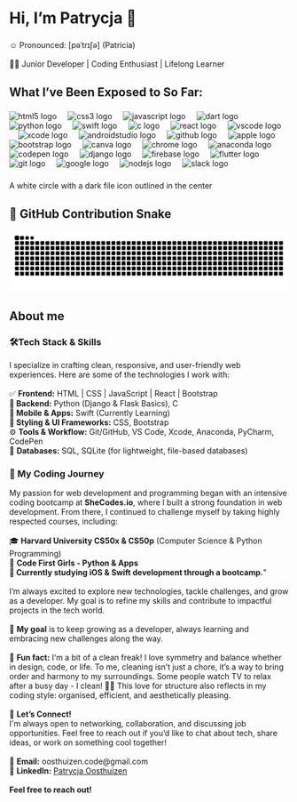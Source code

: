 <h1 align="left">Hi, I’m Patrycja 👋</h1>

###

<p align="left">☺️ Pronounced: [pəˈtrɪʃə] (Patricia)<br><br>👩‍💻 Junior Developer | Coding Enthusiast | Lifelong Learner</p>

###

<h2 align="left">What I’ve Been Exposed to So Far:</h2>

###

<div align="left">
  <img src="https://cdn.jsdelivr.net/gh/devicons/devicon/icons/html5/html5-original.svg" height="40" alt="html5 logo"  />
  <img width="12" />
  <img src="https://cdn.jsdelivr.net/gh/devicons/devicon/icons/css3/css3-original.svg" height="40" alt="css3 logo"  />
  <img width="12" />
  <img src="https://cdn.jsdelivr.net/gh/devicons/devicon/icons/javascript/javascript-original.svg" height="40" alt="javascript logo"  />
  <img width="12" />
  <img src="https://cdn.jsdelivr.net/gh/devicons/devicon/icons/dart/dart-original.svg" height="40" alt="dart logo"  />
  <img width="12" />
  <img src="https://cdn.jsdelivr.net/gh/devicons/devicon/icons/python/python-original.svg" height="40" alt="python logo"  />
  <img width="12" />
  <img src="https://cdn.jsdelivr.net/gh/devicons/devicon/icons/swift/swift-original.svg" height="40" alt="swift logo"  />
  <img width="12" />
  <img src="https://cdn.jsdelivr.net/gh/devicons/devicon/icons/c/c-original.svg" height="40" alt="c logo"  />
  <img width="12" />
  <img src="https://cdn.jsdelivr.net/gh/devicons/devicon/icons/react/react-original.svg" height="40" alt="react logo"  />
  <img width="12" />
  <img src="https://cdn.jsdelivr.net/gh/devicons/devicon/icons/vscode/vscode-original.svg" height="40" alt="vscode logo"  />
  <img width="12" />
  <img src="https://cdn.jsdelivr.net/gh/devicons/devicon/icons/xcode/xcode-original.svg" height="40" alt="xcode logo"  />
  <img width="12" />
  <img src="https://cdn.jsdelivr.net/gh/devicons/devicon/icons/androidstudio/androidstudio-original.svg" height="40" alt="androidstudio logo"  />
  <img width="12" />
  <img src="https://cdn.jsdelivr.net/gh/devicons/devicon/icons/github/github-original.svg" height="40" alt="github logo"  />
  <img width="12" />
  <img src="https://cdn.jsdelivr.net/gh/devicons/devicon/icons/apple/apple-original.svg" height="40" alt="apple logo"  />
  <img width="12" />
  <img src="https://cdn.jsdelivr.net/gh/devicons/devicon/icons/bootstrap/bootstrap-original.svg" height="40" alt="bootstrap logo"  />
  <img width="12" />
  <img src="https://cdn.jsdelivr.net/gh/devicons/devicon/icons/canva/canva-original.svg" height="40" alt="canva logo"  />
  <img width="12" />
  <img src="https://cdn.jsdelivr.net/gh/devicons/devicon/icons/chrome/chrome-original.svg" height="40" alt="chrome logo"  />
  <img width="12" />
  <img src="https://cdn.jsdelivr.net/gh/devicons/devicon/icons/anaconda/anaconda-original.svg" height="40" alt="anaconda logo"  />
  <img width="12" />
  <img src="https://cdn.jsdelivr.net/gh/devicons/devicon/icons/codepen/codepen-original.svg" height="40" alt="codepen logo"  />
  <img width="12" />
  <img src="https://cdn.jsdelivr.net/gh/devicons/devicon/icons/django/django-plain.svg" height="40" alt="django logo"  />
  <img width="12" />
  <img src="https://cdn.jsdelivr.net/gh/devicons/devicon/icons/firebase/firebase-plain.svg" height="40" alt="firebase logo"  />
  <img width="12" />
  <img src="https://cdn.jsdelivr.net/gh/devicons/devicon/icons/flutter/flutter-original.svg" height="40" alt="flutter logo"  />
  <img width="12" />
  <img src="https://cdn.jsdelivr.net/gh/devicons/devicon/icons/git/git-original.svg" height="40" alt="git logo"  />
  <img width="12" />
  <img src="https://cdn.jsdelivr.net/gh/devicons/devicon/icons/google/google-original.svg" height="40" alt="google logo"  />
  <img width="12" />
  <img src="https://cdn.jsdelivr.net/gh/devicons/devicon/icons/nodejs/nodejs-original.svg" height="40" alt="nodejs logo"  />
  <img width="12" />
  <img src="https://cdn.jsdelivr.net/gh/devicons/devicon/icons/slack/slack-original.svg" height="40" alt="slack logo"  />
</div>

###
A white circle with a dark file icon outlined in the center



### 
<h2 align="left">🐍 GitHub Contribution Snake</h2>

![Snake animation](https://github.com/PatrycjaOosthuizen/PatrycjaOosthuizen/blob/main/dist/snake.svg)

###

###

<h2 align="left">About me</h2>

###

<p align="left"><h3>🛠️Tech Stack & Skills</h3>I specialize in crafting clean, responsive, and user-friendly web experiences. Here are some of the technologies I work with:<br><br>✅ <strong>Frontend:</strong> HTML | CSS | JavaScript | React | Bootstrap<br>🐍<strong> Backend:</strong> Python (Django & Flask Basics), C <br>📱<strong> Mobile & Apps:</strong> Swift (Currently Learning)<br>🎨<strong> Styling & UI Frameworks:</strong> CSS, Bootstrap<br>⚙️ <strong>Tools & Workflow:</strong> Git/GitHub, VS Code, Xcode, Anaconda, PyCharm, CodePen <br>💾 <strong>Databases:</strong> SQL, SQLite (for lightweight, file-based databases)<br><h3>🚀 My Coding Journey</h3> My passion for web development and programming began with an intensive coding bootcamp at <strong>SheCodes.io</strong>, where I built a strong foundation in web development. From there, I continued to challenge myself by taking highly respected courses, including:<br><br>🎓 <strong>Harvard University CS50x & CS50p</strong> (Computer Science & Python Programming)<br>🐍 <strong>Code First Girls - Python & Apps</strong><br>🍏<strong> Currently studying iOS & Swift development through a bootcamp.</strong>"<br><br>I’m always excited to explore new technologies, tackle challenges, and grow as a developer. My goal is to refine my skills and contribute to impactful projects in the tech world.<br><br>🎯 <strong>My goal</strong> is to keep growing as a developer, always learning and embracing new challenges along the way.<br><br>🎲 <strong>Fun fact:</strong> I’m a bit of a clean freak! I love symmetry and balance whether in design, code, or life. To me, cleaning isn’t just a chore, it’s a way to bring order and harmony to my surroundings. Some people watch TV to relax after a busy day - I clean! 🧼✨ This love for structure also reflects in my coding style: organised, efficient, and aesthetically pleasing.<br><br>🌟 <strong>Let’s Connect!</strong><br>I'm always open to networking, collaboration, and discussing job opportunities. Feel free to reach out if you’d like to chat about tech, share ideas, or work on something cool together!<br><br>📧 <strong>Email:</strong> oosthuizen.code@gmail.com<br>💼 <strong>LinkedIn:</strong> <a href="https://www.linkedin.com/in/patrycja-oosthuizen/">Patrycja Oosthuizen</a>
 <br><br><strong>Feel free to reach out!</strong></p>


<!---
PatrycjaOosthuizen/PatrycjaOosthuizen is a ✨ special ✨ repository because its `README.md` (this file) appears on your GitHub profile.
You can click the Preview link to take a look at your changes.
--->
